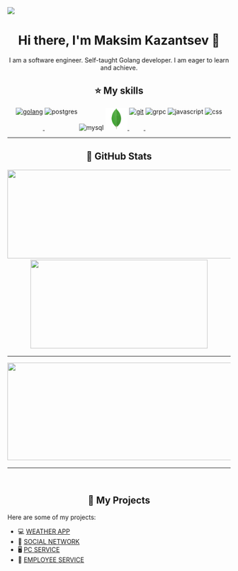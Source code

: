 ![](assets/header.png)
<h1 align="center">Hi there, I'm Maksim Kazantsev 👋</h1>

<p align="center">I am a software engineer. Self-taught Golang developer.  I am eager to learn and achieve.</p>

<h2 align="center">⭐ My skills</h2>
<p align="center">
   <a href="https://golang.org/">
   <img src="https://cdn.jsdelivr.net/gh/devicons/devicon/icons/go/go-original.svg" alt="golang" width="50"
      height="50" style="vertical-align:top;">
   </a>
   <a style="text-decoration:none" href="">
   <img src="https://cdn.jsdelivr.net/gh/devicons/devicon/icons/postgresql/postgresql-original.svg" alt="postgres" width="50"
      height="50" style="vertical-align:top;">
   </a>
   </a>
   <a style="text-decoration:none" href="https://postman.com" target="_blank" rel="noreferrer"> 
   <img src="https://cdn.jsdelivr.net/gh/devicons/devicon/icons/mysql/mysql-original.svg" alt="mysql" width="50" height="50"/> 
   </a>
   <a href="https://www.mongodb.com/" target="_blank" rel="noreferrer" text-decorration="none"> 
   <img src="https://raw.githubusercontent.com/devicons/devicon/master/icons/mongodb/mongodb-original.svg" alt="" width="50" height="50"/> 
   </a>
   <a href="https://git-scm.com/">
   <img src="https://cdn.jsdelivr.net/gh/devicons/devicon/icons/git/git-original.svg" alt="git" width="50" height="50" style="vertical-align:top;">
    <a href="" style="text-decoration:none">
   <img src="https://cdn.jsdelivr.net/gh/devicons/devicon/icons/grpc/grpc-original.svg" alt="grpc" width="50"
      height="50" style="vertical-align:top;">
   </a>
   <a href="" style="text-decoration:none">
   <img src="https://cdn.jsdelivr.net/gh/devicons/devicon/icons/javascript/javascript-original.svg" alt="javascript"
      width="50" height="50" style="vertical-align:top;">
   </a>
    <a href="" style="text-decoration:none">
   <img src="https://cdn.jsdelivr.net/gh/devicons/devicon/icons/css3/css3-original.svg" alt="css" width="50"
      height="50" style="vertical-align:top;">
   </a>
</p>

---

<h2 align="center">🚀 GitHub Stats</h2>
<p align="center">
  <img width="600" height="200" src="https://github-readme-stats.vercel.app/api?username=MaksKazantsev&show_icons=true&theme=vision-friendly-dark">
  <img width="400" height="200" src="https://github-readme-stats.vercel.app/api/top-langs/?username=MaksKazantsev&size_weight=0.15&count_weight=0.5&layout=compact&theme=vision-friendly-dark">
</p>


---

  
<p align="center">
  <img width="800" height="220" src="https://streak-stats.demolab.com?user=MaksKazantsev&theme=highcontrast&hide_border=true&border_radius=5&card_width=800">
</p>


---


 
<br/>
<h2 align="center">📝  My Projects</h2>
<p align="left">
  Here are some of my projects:
</p>

- 💻 [WEATHER APP](https://github.com/MaksKazantsev/Weathery)
- 🚃 [SOCIAL NETWORK](https://github.com/MaksKazantsev/chatter)
- 🖥️ [PC SERVICE](https://github.com/MaksKazantsev/pc_service)
- 📙 [EMPLOYEE SERVICE](https://github.com/MaksKazantsev/mongoDB)

